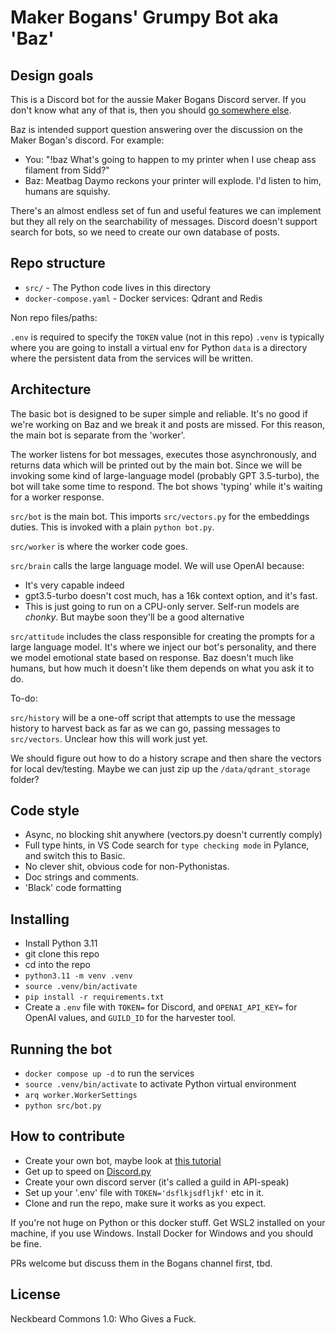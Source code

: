 # Maker Bogans' Grumpy Bot aka 'Baz'

## Design goals

This is a Discord bot for the aussie Maker Bogans Discord server. If you don't know what any of that is, then you should [go somewhere else](https://www.youtube.com/results?search_query%253Dcat%252Bvideos).

Baz is intended support question answering over the discussion on the Maker Bogan's discord. For example:

* You: "!baz What's going to happen to my printer when I use cheap ass filament from Sidd?"
* Baz: Meatbag Daymo reckons your printer will explode. I'd listen to him, humans are squishy.

There's an almost endless set of fun and useful features we can implement but they all rely on the searchability of messages. Discord doesn't support search for bots, so we need to create our own database of posts.

## Repo structure

- `src/` - The Python code lives in this directory
- `docker-compose.yaml` - Docker services: Qdrant and Redis

Non repo files/paths:

`.env` is required to specify the `TOKEN` value (not in this repo)
`.venv` is typically where you are going to install a virtual env for Python
`data` is a directory where the persistent data from the services will be written.

## Architecture

The basic bot is designed to be super simple and reliable. It's no good if we're working on Baz and we break it and posts are missed. For this reason, the main bot is separate from the 'worker'.

The worker listens for bot messages, executes those asynchronously, and returns data which will be printed out by the main bot. Since we will be invoking some kind of large-language model (probably GPT 3.5-turbo), the bot will take some time to respond. The bot shows 'typing' while it's waiting for a worker response.

`src/bot` is the main bot. This imports `src/vectors.py` for the embeddings duties. This is invoked with a plain `python bot.py`.

`src/worker` is where the worker code goes.

`src/brain` calls the large language model. We will use OpenAI because:

* It's very capable indeed
* gpt3.5-turbo doesn't cost much, has a 16k context option, and it's fast.
* This is just going to run on a CPU-only server. Self-run models are _chonky_. But maybe soon they'll be a good alternative

`src/attitude` includes the class responsible for creating the prompts for a large language model. It's where we inject our bot's personality, and there we model emotional state based on response. Baz doesn't much like humans, but how much it doesn't like them depends on what you ask it to do.

To-do:

`src/history` will be a one-off script that attempts to use the message history to harvest back as far as we can go, passing messages to `src/vectors`. Unclear how this will work just yet.

We should figure out how to do a history scrape and then share the vectors for local dev/testing. Maybe we can just zip up the `/data/qdrant_storage` folder?

## Code style

* Async, no blocking shit anywhere (vectors.py doesn't currently comply)
* Full type hints, in VS Code search for `type checking mode` in Pylance, and switch this to Basic.
* No clever shit, obvious code for non-Pythonistas.
* Doc strings and comments.
* 'Black' code formatting

## Installing

* Install Python 3.11
* git clone this repo
* cd into the repo
* `python3.11 -m venv .venv`
* `source .venv/bin/activate`
* `pip install -r requirements.txt`
* Create a `.env` file with `TOKEN=` for Discord, and `OPENAI_API_KEY=` for OpenAI values, and `GUILD_ID` for the harvester tool.

## Running the bot

* `docker compose up -d` to run the services
* `source .venv/bin/activate` to activate Python virtual environment
* `arq worker.WorkerSettings`
* `python src/bot.py`

## How to contribute

* Create your own bot, maybe look at [this tutorial](https://realpython.com/how-to-make-a-discord-bot-python/)
* Get up to speed on [Discord.py](https://discordpy.readthedocs.io/en/stable/)
* Create your own discord server (it's called a guild in API-speak)
* Set up your '.env' file with `TOKEN='dsflkjsdfljkf'` etc in it.
* Clone and run the repo, make sure it works as you expect.

If you're not huge on Python or this docker stuff. Get WSL2 installed on your machine, if you use Windows. Install Docker for Windows and you should be fine.

PRs welcome but discuss them in the Bogans channel first, tbd.

## License

Neckbeard Commons 1.0: Who Gives a Fuck.
